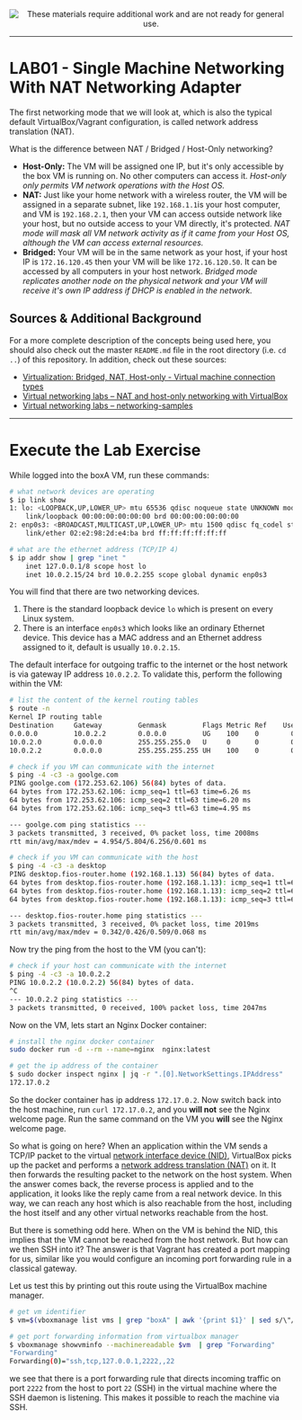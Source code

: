 
<!--
Maintainer:   jeffskinnerbox@yahoo.com / www.jeffskinnerbox.me
Version:      0.0.1
-->


<div align="center">
<img src="http://www.foxbyrd.com/wp-content/uploads/2018/02/file-4.jpg" title="These materials require additional work and are not ready for general use." align="center">
</div>


----


# LAB01 - Single Machine Networking With NAT Networking Adapter
The first networking mode that we will look at,
which is also the typical default VirtualBox/Vagrant configuration,
is called network address translation (NAT).

What is the difference between NAT / Bridged / Host-Only networking?

* **Host-Only:** The VM will be assigned one IP, but it's only accessible by the box VM is running on.
No other computers can access it.
*Host-only only permits VM network operations with the Host OS.*
* **NAT:** Just like your home network with a wireless router,
the VM will be assigned in a separate subnet, like `192.168.1.1`is your host computer,
and VM is `192.168.2.1`, then your VM can access outside network like your host,
but no outside access to your VM directly, it's protected.
*NAT mode will mask all VM network activity as if it came from your Host OS, although the VM can access external resources.*
* **Bridged:** Your VM will be in the same network as your host,
if your host IP is `172.16.120.45` then your VM will be like `172.16.120.50`.
It can be accessed by all computers in your host network.
*Bridged mode replicates another node on the physical network and your VM will receive it's own IP address if DHCP is enabled in the network.*

## Sources & Additional Background
For a more complete description of the concepts being used here,
you should also check out the master `README.md` file in the root directory
(i.e. `cd ..`) of this repository.
In addition, check out these sources:

* [Virtualization: Bridged, NAT, Host-only - Virtual machine connection types](https://www.youtube.com/watch?v=XCkKDWMYHME)
* [Virtual networking labs – NAT and host-only networking with VirtualBox](https://leftasexercise.com/2019/12/13/virtual-networking-labs-nat-and-host-only-networking-with-virtualbox/)
* [Virtual networking labs – networking-samples](https://github.com/christianb93/networking-samples)


------


# Execute the Lab Exercise
While logged into the boxA VM, run these commands:

```bash
# what network devices are operating
$ ip link show
1: lo: <LOOPBACK,UP,LOWER_UP> mtu 65536 qdisc noqueue state UNKNOWN mode DEFAULT group default qlen 1000
    link/loopback 00:00:00:00:00:00 brd 00:00:00:00:00:00
2: enp0s3: <BROADCAST,MULTICAST,UP,LOWER_UP> mtu 1500 qdisc fq_codel state UP mode DEFAULT group default qlen 1000
    link/ether 02:e2:98:2d:e4:ba brd ff:ff:ff:ff:ff:ff

# what are the ethernet address (TCP/IP 4)
$ ip addr show | grep "inet "
    inet 127.0.0.1/8 scope host lo
    inet 10.0.2.15/24 brd 10.0.2.255 scope global dynamic enp0s3
```

You will find that there are two networking devices.

1. There is the standard loopback device `lo` which is present on every Linux system.
2. There is an interface `enp0s3` which looks like an ordinary Ethernet device.
This device has a MAC address and an Ethernet address assigned to it, default is usually `10.0.2.15`.

The default interface for outgoing traffic to the internet or the host network
is via gateway IP address `10.0.2.2`.
To validate this, perform the following within the VM:

```bash
# list the content of the kernel routing tables
$ route -n
Kernel IP routing table
Destination     Gateway         Genmask         Flags Metric Ref    Use Iface
0.0.0.0         10.0.2.2        0.0.0.0         UG    100    0        0 enp0s3
10.0.2.0        0.0.0.0         255.255.255.0   U     0      0        0 enp0s3
10.0.2.2        0.0.0.0         255.255.255.255 UH    100    0        0 enp0s3

# check if you VM can communicate with the internet
$ ping -4 -c3 -a goolge.com
PING goolge.com (172.253.62.106) 56(84) bytes of data.
64 bytes from 172.253.62.106: icmp_seq=1 ttl=63 time=6.26 ms
64 bytes from 172.253.62.106: icmp_seq=2 ttl=63 time=6.20 ms
64 bytes from 172.253.62.106: icmp_seq=3 ttl=63 time=4.95 ms

--- goolge.com ping statistics ---
3 packets transmitted, 3 received, 0% packet loss, time 2008ms
rtt min/avg/max/mdev = 4.954/5.804/6.256/0.601 ms

# check if you VM can communicate with the host
$ ping -4 -c3 -a desktop
PING desktop.fios-router.home (192.168.1.13) 56(84) bytes of data.
64 bytes from desktop.fios-router.home (192.168.1.13): icmp_seq=1 ttl=63 time=0.342 ms
64 bytes from desktop.fios-router.home (192.168.1.13): icmp_seq=2 ttl=63 time=0.429 ms
64 bytes from desktop.fios-router.home (192.168.1.13): icmp_seq=3 ttl=63 time=0.509 ms

--- desktop.fios-router.home ping statistics ---
3 packets transmitted, 3 received, 0% packet loss, time 2019ms
rtt min/avg/max/mdev = 0.342/0.426/0.509/0.068 ms
```

Now try the ping from the host to the VM (you can't):

```bash
# check if your host can communicate with the internet
$ ping -4 -c3 -a 10.0.2.2
PING 10.0.2.2 (10.0.2.2) 56(84) bytes of data.
^C
--- 10.0.2.2 ping statistics ---
3 packets transmitted, 0 received, 100% packet loss, time 2047ms
```

Now on the VM, lets start an Nginx Docker container:

```bash
# install the nginx docker container
sudo docker run -d --rm --name=nginx  nginx:latest

# get the ip address of the container
$ sudo docker inspect nginx | jq -r ".[0].NetworkSettings.IPAddress"
172.17.0.2
```

So the docker container has ip address `172.17.0.2`.
Now switch back into the host machine, run `curl 172.17.0.2`,
and you **will not** see the Nginx welcome page.
Run the same command on the VM you **will** see the Nginx welcome page.

So what is going on here?
When an application within the VM sends a TCP/IP packet to the virtual [network interface device (NID)][01],
VirtualBox picks up the packet and performs a [network address translation (NAT)][02] on it.
It then forwards the resulting packet to the network on the host system.
When the answer comes back, the reverse process is applied and to the application,
it looks like the reply came from a real network device.
In this way, we can reach any host which is also reachable from the host,
including the host itself and any other virtual networks reachable from the host.

But there is something odd here.
When on the VM is behind the NID,
this implies that the VM cannot be reached from the host network.
But how can we then SSH into it?
The answer is that Vagrant has created a port mapping for us,
similar like you would configure an incoming port forwarding rule in a classical gateway.

Let us test this by printing out this route using the VirtualBox machine manager.

```bash
# get vm identifier
$ vm=$(vboxmanage list vms | grep "boxA" | awk '{print $1}' | sed s/\"//g)

# get port forwarding information from virtualbox manager
$ vboxmanage showvminfo --machinereadable $vm  | grep "Forwarding"
"Forwarding"
Forwarding(0)="ssh,tcp,127.0.0.1,2222,,22
```

we see that there is a port forwarding rule that directs
incoming traffic on port `2222` from the host to port `22` (SSH)
in the virtual machine where the SSH daemon is listening.
This makes it possible to reach the machine via SSH.



[01]:https://en.wikipedia.org/wiki/Network_interface_device
[02]:https://en.wikipedia.org/wiki/Network_address_translation

